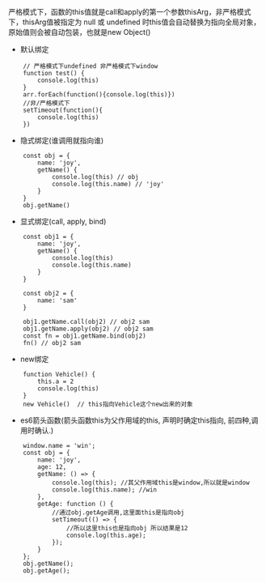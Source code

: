严格模式下，函数的this值就是call和apply的第一个参数thisArg，非严格模式下，thisArg值被指定为 null 或 undefined 时this值会自动替换为指向全局对象，原始值则会被自动包装，也就是new Object()
- 默认绑定
```
    // 严格模式下undefined 非严格模式下window
    function test() {
        console.log(this)
    }
    arr.forEach(function(){console.log(this)})
    //非/严格模式下
    setTimeout(function(){
        console.log(this)
    })
```
- 隐式绑定(谁调用就指向谁)
```
    const obj = {
        name: 'joy',
        getName() {
            console.log(this) // obj
            console.log(this.name) // 'joy'
        }
    }
    obj.getName()
```
- 显式绑定(call, apply, bind)
```
    const obj1 = {
        name: 'joy',
        getName() {
            console.log(this)
            console.log(this.name)
        }
    }
    
    const obj2 = {
        name: 'sam'
    }
    
    obj1.getName.call(obj2) // obj2 sam
    obj1.getName.apply(obj2) // obj2 sam
    const fn = obj1.getName.bind(obj2)
    fn() // obj2 sam
```
- new绑定
```
    function Vehicle() {
        this.a = 2
        console.log(this)
    }
    new Vehicle()  // this指向Vehicle这个new出来的对象
```
- es6箭头函数(箭头函数this为父作用域的this, 声明时确定this指向, 前四种,调用时确认.)
```
    window.name = 'win';
    const obj = {
        name: 'joy',
        age: 12,
        getName: () => {
            console.log(this); //其父作用域this是window,所以就是window
            console.log(this.name); //win 
        },
        getAge: function () {
            //通过obj.getAge调用,这里面this是指向obj
            setTimeout(() => {
                //所以这里this也是指向obj 所以结果是12
                console.log(this.age); 
            });
        }
    };
    obj.getName();
    obj.getAge();
```